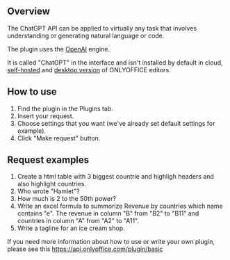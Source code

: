 ## Overview

The ChatGPT API can be applied to virtually any task that involves understanding or generating natural language or code.

The plugin uses the [OpenAI](https://openai.com/) engine. 

It is called "ChatGPT" in the interface and isn't installed by default in cloud, [self-hosted](https://github.com/ONLYOFFICE/DocumentServer) and [desktop version](https://github.com/ONLYOFFICE/DesktopEditors) of ONLYOFFICE editors. 

## How to use

1. Find the plugin in the Plugins tab.
2. Insert your request.
3. Choose settings that you want (we've already set default settings for example). 
4. Click "Make request" button.

## Request examples

1. Create a html table with 3 biggest countrie and highligh headers and also highlight countries.
2. Who wrote "Hamlet"?
3. How much is 2 to the 50th power?
4. Write an excel formula to summorize Revenue by countries which name contains "e". The revenue in column "B" from "B2" to "B11" and countries in column "A" from "A2" to "A11".
5. Write a tagline for an ice cream shop.

If you need more information about how to use or write your own plugin, please see this https://api.onlyoffice.com/plugin/basic